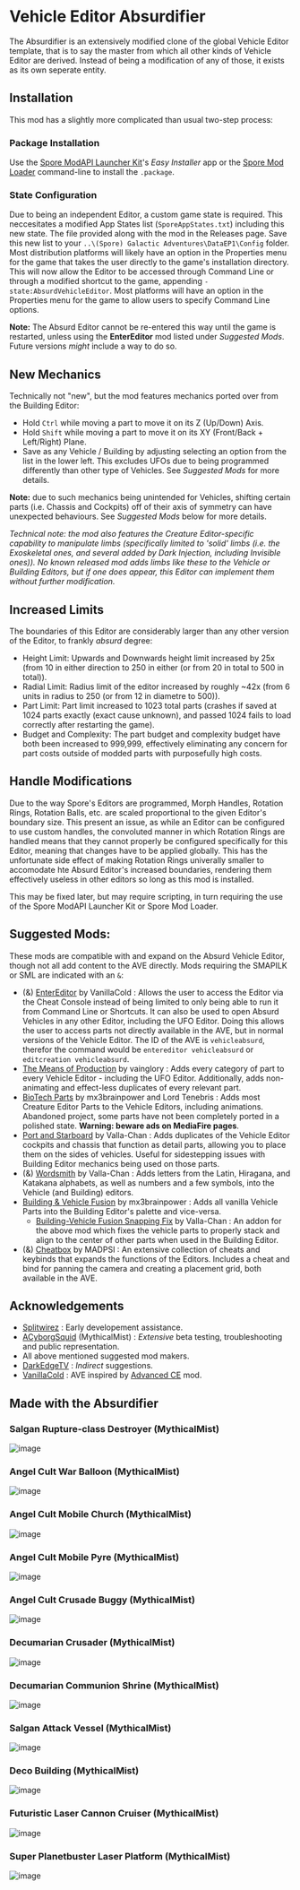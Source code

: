 # Vehicle Editor Absurdifier
The Absurdifier is an extensively modified clone of the global Vehicle Editor template, that is to say the master from which all other kinds of Vehicle Editor are derived. Instead of being a modification of any of those, it exists as its own seperate entity.

## Installation
This mod has a slightly more complicated than usual two-step process:

### Package Installation
Use the [Spore ModAPI Launcher Kit](https://davoonline.com/sporemodder/rob55rod/ModAPI/Public/)'s _Easy Installer_ app or the [Spore Mod Loader](https://github.com/Rosalie241/SporeModLoader) command-line to install the `.package`.

### State Configuration
Due to being an independent Editor, a custom game state is required. This neccesitates a modified App States list (`SporeAppStates.txt`) including this new state. The file provided along with the mod in the Releases page. Save this new list to your `..\(Spore) Galactic Adventures\DataEP1\Config` folder. Most distribution platforms will likely have an option in the Properties menu for the game that takes the user directly to the game's installation directory. This will now allow the Editor to be accessed through Command Line or through a modified shortcut to the game, appending `-state:AbsurdVehicleEditor`. Most platforms will have an option in the Properties menu for the game to allow users to specify Command Line options.

**Note:** The Absurd Editor cannot be re-entered this way until the game is restarted, unless using the **EnterEditor** mod listed under _Suggested Mods_. Future versions _might_ include a way to do so.

## New Mechanics
Technically not "new", but the mod features mechanics ported over from the Building Editor:
* Hold `Ctrl` while moving a part to move it on its Z (Up/Down) Axis.
* Hold `Shift` while moving a part to move it on its XY (Front/Back + Left/Right) Plane.
* Save as any Vehicle / Building by adjusting selecting an option from the list in the lower left. This excludes UFOs due to being programmed differently than other type of Vehicles. See _Suggested Mods_ for more details.

**Note:** due to such mechanics being unintended for Vehicles, shifting certain parts (i.e. Chassis and Cockpits) off of their axis of symmetry can have unexpected behaviours. See _Suggested Mods_ below for more details.

_Technical note: the mod also features the Creature Editor-specific capability to manipulate limbs (specifically limited to 'solid' limbs (i.e. the Exoskeletal ones, and several added by Dark Injection, including Invisible ones)). No known released mod adds limbs like these to the Vehicle or Building Editors, but if one does appear, this Editor can implement them without further modification._

## Increased Limits
The boundaries of this Editor are considerably larger than any other version of the Editor, to frankly _absurd_ degree:
* Height Limit: Upwards and Downwards height limit increased by 25x (from 10 in either direction to 250 in either (or from 20 in total to 500 in total)).
* Radial Limit: Radius limit of the editor increased by roughly ~42x (from 6 units in radius to 250 (or from 12 in diametre to 500)).
* Part Limit: Part limit increased to 1023 total parts (crashes if saved at 1024 parts exactly (exact cause unknown), and passed 1024 fails to load correctly after restarting the game).
* Budget and Complexity: The part budget and complexity budget have both been increased to 999,999, effectively eliminating any concern for part costs outside of modded parts with purposefully high costs.

## Handle Modifications
Due to the way Spore's Editors are programmed, Morph Handles, Rotation Rings, Rotation Balls, etc. are scaled proportional to the given Editor's boundary size. This present an issue, as while an Editor can be configured to use custom handles, the convoluted manner in which Rotation Rings are handled means that they cannot properly be configured specifically for this Editor, meaning that changes have to be applied globally. This has the unfortunate side effect of making Rotation Rings univerally smaller to accomodate hte Absurd Editor's increased boundaries, rendering them effectively useless in other editors so long as this mod is installed.

This may be fixed later, but may require scripting, in turn requiring the use of the Spore ModAPI Launcher Kit or Spore Mod Loader.

## Suggested Mods:
These mods are compatible with and expand on the Absurd Vehicle Editor, though not all add content to the AVE directly. Mods requiring the SMAPILK or SML are indicated with an `&`:
* (&) [EnterEditor](https://github.com/VanillaCold/SporeEnterEditor) by VanillaCold : Allows the user to access the Editor via the Cheat Console instead of being limited to only being able to run it from Command Line or Shortcuts. It can also be used to open Absurd Vehicles in any other Editor, including the UFO Editor. Doing this allows the user to access parts not directly available in the AVE, but in normal versions of the Vehicle Editor. The ID of the AVE is `vehicleabsurd`, therefor the command would be `entereditor vehicleabsurd` or `editcreation vehicleabsurd`.
* [The Means of Production](https://mega.nz/file/TMF3TLjC#-6n4fzY6hbNE-oO_jRFEl0du5D8IGEVfe6Kaqnnx0yI) by vainglory : Adds every category of part to every Vehicle Editor - including the UFO Editor. Additionally, adds non-animating and effect-less duplicates of every relevant part.
* [BioTech Parts](https://www.mediafire.com/file/n47frrzn5ppfo9h/BioTech_Parts.package/file) by mx3brainpower and Lord Tenebris : Adds most Creature Editor Parts to the Vehicle Editors, including animations. Abandoned project, some parts have not been completely ported in a polished state. **Warning: beware ads on MediaFire pages**.
* [Port and Starboard](https://github.com/Valla-Chan/Spore-Mods/releases/tag/SporePortAndStarbord) by Valla-Chan : Adds duplicates of the Vehicle Editor cockpits and chassis that function as detail parts, allowing you to place them on the sides of vehicles. Useful for sidestepping issues with Building Editor mechanics being used on those parts.
* (&) [Wordsmith](https://github.com/Valla-Chan/Spore-Mods/releases/tag/SporeMod) by Valla-Chan : Adds letters from the Latin, Hiragana, and Katakana alphabets, as well as numbers and a few symbols, into the Vehicle (and Building) editors.
* [Building & Vehicle Fusion](https://davoonline.com/phpBB3/viewtopic.php?f=118&t=5021) by mx3brainpower : Adds all vanilla Vehicle Parts into the Building Editor's palette and vice-versa.
  * [Building-Vehicle Fusion Snapping Fix](https://github.com/Valla-Chan/Spore-Mods/releases/tag/Spore_BVfusion_SnapFix) by Valla-Chan : An addon for the above mod which fixes the vehicle parts to properly stack and align to the center of other parts when used in the Building Editor.
* (&) [Cheatbox](https://github.com/MADPSI/Cheatbox) by MADPSI : An extensive collection of cheats and keybinds that expands the functions of the Editors. Includes a cheat and bind for panning the camera and creating a placement grid, both available in the AVE.

## Acknowledgements
* [Splitwirez](https://github.com/Splitwirez) : Early developement assistance.
* [ACyborgSquid](https://www.instagram.com/aaron_debney?igsh=MWJ0b251bzE1dnI1aw==) (MythicalMist) : _Extensive_ beta testing, troubleshooting and public representation.
* All above mentioned suggested mod makers.
* [DarkEdgeTV](https://x.com/DarkEdgeTV) : _Indirect_ suggestions.
* [VanillaCold](https://github.com/VanillaCold) : AVE inspired by [Advanced CE](https://github.com/VanillaCold/Spore-AdvancedCE) mod.

## Made with the Absurdifier
### Salgan Rupture-class Destroyer (MythicalMist)
![image](https://github.com/user-attachments/assets/a9f0bc60-dc20-4ae3-b386-630d2e8624e4)

### Angel Cult War Balloon (MythicalMist)
![image](https://github.com/user-attachments/assets/7b30c4da-ac5c-4534-9836-6e4fba4279db)

### Angel Cult Mobile Church (MythicalMist)
![image](https://github.com/user-attachments/assets/1f7f6b8b-8460-48dd-b992-43e4c023b1a2)

### Angel Cult Mobile Pyre (MythicalMist)
![image](https://github.com/user-attachments/assets/6c379bce-7943-4539-86a2-8b2f47c3ef42)

### Angel Cult Crusade Buggy (MythicalMist)
![image](https://github.com/user-attachments/assets/4fac3ef5-bd68-476f-9ddc-50bf91a568c0)

### Decumarian Crusader (MythicalMist)
![image](https://github.com/user-attachments/assets/ea6806b1-db1d-46db-a37a-ee02fbf17e68)

### Decumarian Communion Shrine (MythicalMist)
![image](https://github.com/user-attachments/assets/21755e5e-4b31-415e-bed8-af0e3ae17ab9)

### Salgan Attack Vessel (MythicalMist)
![image](https://github.com/user-attachments/assets/97802c26-7ecf-4a5d-b97c-4f32cb5b9802)

### Deco Building (MythicalMist)
![image](https://github.com/user-attachments/assets/50c6a80c-bd81-4074-a8f2-a4d06df5bfa8)

### Futuristic Laser Cannon Cruiser (MythicalMist)
![image](https://github.com/user-attachments/assets/512fed81-91f9-405a-8edf-085d449fb33e)

### Super Planetbuster Laser Platform (MythicalMist)
![image](https://github.com/user-attachments/assets/5d7b0582-4c44-427d-8444-6514c89c2972)
